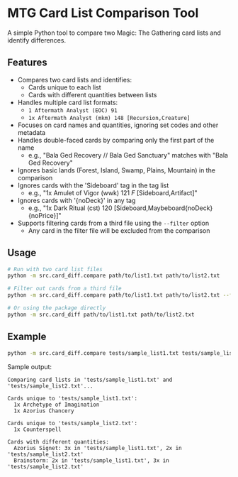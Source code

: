 # MTG Card List Comparison Tool

A simple Python tool to compare two Magic: The Gathering card lists and identify differences.

## Features

- Compares two card lists and identifies:
  - Cards unique to each list
  - Cards with different quantities between lists
- Handles multiple card list formats:
  - `1 Aftermath Analyst (EOC) 91`
  - `1x Aftermath Analyst (mkm) 148 [Recursion,Creature]`
- Focuses on card names and quantities, ignoring set codes and other metadata
- Handles double-faced cards by comparing only the first part of the name
  - e.g., "Bala Ged Recovery // Bala Ged Sanctuary" matches with "Bala Ged Recovery"
- Ignores basic lands (Forest, Island, Swamp, Plains, Mountain) in the comparison
- Ignores cards with the 'Sideboard' tag in the tag list
  - e.g., "1x Amulet of Vigor (wwk) 121 _F_ [Sideboard,Artifact]"
- Ignores cards with '{noDeck}' in any tag
  - e.g., "1x Dark Ritual (cst) 120 [Sideboard,Maybeboard{noDeck}{noPrice}]"
- Supports filtering cards from a third file using the `--filter` option
  - Any card in the filter file will be excluded from the comparison

## Usage

```bash
# Run with two card list files
python -m src.card_diff.compare path/to/list1.txt path/to/list2.txt

# Filter out cards from a third file
python -m src.card_diff.compare path/to/list1.txt path/to/list2.txt --filter path/to/filter.txt

# Or using the package directly
python -m src.card_diff path/to/list1.txt path/to/list2.txt
```

## Example

```bash
python -m src.card_diff.compare tests/sample_list1.txt tests/sample_list2.txt
```

Sample output:

```
Comparing card lists in 'tests/sample_list1.txt' and 'tests/sample_list2.txt'...

Cards unique to 'tests/sample_list1.txt':
  1x Archetype of Imagination
  1x Azorius Chancery

Cards unique to 'tests/sample_list2.txt':
  1x Counterspell

Cards with different quantities:
  Azorius Signet: 3x in 'tests/sample_list1.txt', 2x in 'tests/sample_list2.txt'
  Brainstorm: 2x in 'tests/sample_list1.txt', 3x in 'tests/sample_list2.txt'
```
